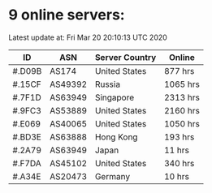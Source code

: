 # 9 online servers:

Latest update at: Fri Mar 20 20:10:13 UTC 2020

| ID | ASN | Server Country | Online |
| -- | --- | -------------- | ------ |
| #.D09B | AS174 | United States | 877 hrs |
| #.15CF | AS49392 | Russia | 1065 hrs |
| #.7F1D | AS63949 | Singapore | 2313 hrs |
| #.9FC3 | AS53889 | United States | 2160 hrs |
| #.E069 | AS40065 | United States | 1050 hrs |
| #.BD3E | AS63888 | Hong Kong | 193 hrs |
| #.2A79 | AS63949 | Japan | 11 hrs |
| #.F7DA | AS45102 | United States | 340 hrs |
| #.A34E | AS20473 | Germany | 10 hrs |

